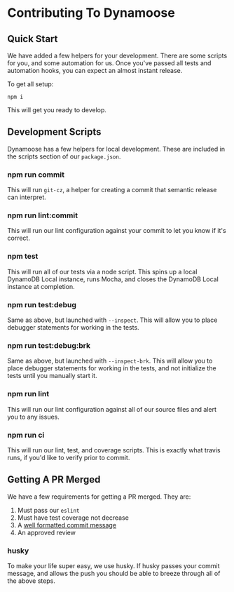 # Contributing To Dynamoose

## Quick Start

We have added a few helpers for your development. There are some scripts for you, and some automation for us. Once you've passed all tests and automation hooks, you can expect an almost instant release.

To get all setup:

    npm i

This will get you ready to develop.

## Development Scripts

Dynamoose has a few helpers for local development. These are included in the scripts section of our `package.json`.

### npm run commit

This will run `git-cz`, a helper for creating a commit that semantic release can interpret.

### npm run lint:commit

This will run our lint configuration against your commit to let you know if it's correct.

### npm test

This will run all of our tests via a node script. This spins up a local DynamoDB Local instance, runs Mocha, and closes the DynamoDB Local instance at completion.

### npm run test:debug

Same as above, but launched with `--inspect`. This will allow you to place debugger statements for working in the tests.

### npm run test:debug:brk

Same as above, but launched with `--inspect-brk`. This will allow you to place debugger statements for working in the tests, and not initialize the tests until you manually start it.

### npm run lint

This will run our lint configuration against all of our source files and alert you to any issues.

### npm run ci

This will run our lint, test, and coverage scripts. This is exactly what travis runs, if you'd like to verify prior to commit.

## Getting A PR Merged

We have a few requirements for getting a PR merged. They are:

  1. Must pass our `eslint`
  2. Must have test coverage not decrease
  3. A [well formatted commit message](#npm-run-commit)
  4. An approved review

### husky

To make your life super easy, we use husky. If husky passes your commit message, and allows the push you should be able to breeze through all of the above steps.
